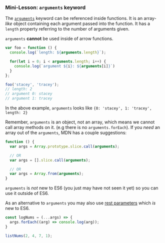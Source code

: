 ### Mini-Lesson: `arguments` keyword

The [`arguments`](https://developer.mozilla.org/en-US/docs/Web/JavaScript/Reference/Functions/arguments) keyword can be referenced inside functions.  It is an array-_like_ object containing each argument passed into the function.  It has a `length` property referring to the number of arguments given.

`arguments` **cannot** be used inside of arrow functions.

```javascript
var foo = function () {
  console.log(`length: ${arguments.length}`);

  for(let i = 0; i < arguments.length; i++) {
    console.log(`argument ${i}: ${arguments[i]}`)
  }
};

foo('stacey', 'tracey');
// length: 2
// argument 0: stacey
// argument 1: tracey
```

In the above example, `arguments` looks like `{0: 'stacey', 1: 'tracey', length: 2}`


Remember, `arguments` is an object, not an array, which means we cannot call array methods on it. (e.g there is no `arguments.forEach`).  If you _need_ an array out of the `arguments`, MDN has a couple suggestions:

```javascript
function () {
  var args = Array.prototype.slice.call(arguments);

  // OR
  var args = [].slice.call(arguments);

  // OR
  var args = Array.from(arguments);
}
```
`arguments` is _not_ new to ES6 (you just may have not seen it yet) so you can use it outside of ES6.

As an alternative to `arguments` you may also use [rest parameters](https://developer.mozilla.org/en-US/docs/Web/JavaScript/Reference/Functions/rest_parameters) which _is_ new to ES6.

```javascript
const logNums = (...args) => {
  args.forEach((arg) => console.log(arg));
}

listNums(2, 4, 7, 1);
```
